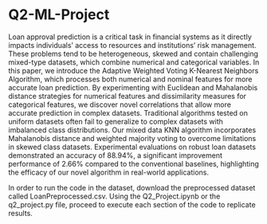 # Q2-ML-Project

Loan approval prediction is a critical task in financial systems as it directly impacts individuals’ access to resources and institutions’ risk management. These problems tend to be heterogeneous, skewed and contain challenging mixed-type datasets, which combine numerical and categorical variables. In this paper, we introduce the Adaptive Weighted Voting K-Nearest Neighbors Algorithm, which processes both numerical and nominal features for more accurate loan prediction. By experimenting with Euclidean and Mahalanobis distance strategies for numerical features and dissimilarity measures for categorical features, we discover novel correlations that allow more accurate prediction in complex datasets. Traditional algorithms tested on uniform datasets often fail to generalize to complex datasets with imbalanced class distributions. Our mixed data KNN algorithm incorporates Mahalanobis distance and weighted majority voting to overcome limitations in skewed class datasets. Experimental evaluations on robust loan datasets demonstrated an accuracy of 88.94%, a significant improvement performance of 2.66% compared to the conventional baselines, highlighting the efficacy of our novel algorithm in real-world applications.


In order to run the code in the dataset, download the preprocessed dataset called LoanPreprocessed.csv. Using the Q2_Project.ipynb or the q2_project.py file, proceed to execute each section of the code to replicate results. 
